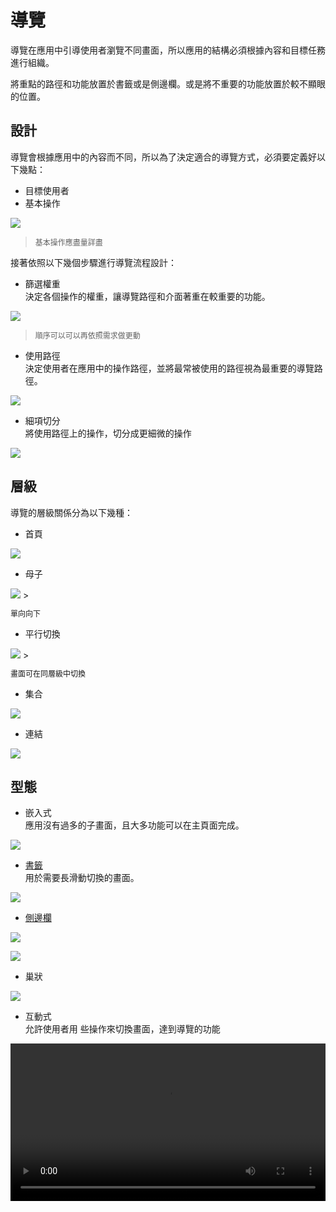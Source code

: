 # 導覽

導覽在應用中引導使用者瀏覽不同畫面，所以應用的結構必須根據內容和目標任務進行組織。

將重點的路徑和功能放置於書籤或是側邊欄。或是將不重要的功能放置於較不顯眼的位置。

## 設計
導覽會根據應用中的內容而不同，所以為了決定適合的導覽方式，必須要定義好以下幾點：
* 目標使用者
* 基本操作

![](http://material-design.storage.googleapis.com/publish/material_v_4/material_ext_publish/0Bzhp5Z4wHba3cE9LOFJEemtORVU/inventory.png)
> <p style="font-size: 12px">基本操作應盡量詳盡</p>

接著依照以下幾個步驟進行導覽流程設計：

* 篩選權重  
決定各個操作的權重，讓導覽路徑和介面著重在較重要的功能。

![](http://material-design.storage.googleapis.com/publish/material_v_4/material_ext_publish/0Bzhp5Z4wHba3ejYzcGo1QVJWcms/prioritize.png)
> <p style="font-size: 12px">順序可以可以再依照需求做更動</p>

* 使用路徑  
決定使用者在應用中的操作路徑，並將最常被使用的路徑視為最重要的導覽路徑。

![](http://material-design.storage.googleapis.com/publish/material_v_4/material_ext_publish/0Bzhp5Z4wHba3UGRCRU1aUTJCNG8/sequence.png)

* 細項切分  
將使用路徑上的操作，切分成更細微的操作

![](http://material-design.storage.googleapis.com/publish/material_v_4/material_ext_publish/0Bzhp5Z4wHba3NGhzcTdPZHVyNzQ/deconstruct.png)

## 層級
導覽的層級關係分為以下幾種：

* 首頁  

<img src="http://material-design.storage.googleapis.com/publish/material_v_4/material_ext_publish/0Bzhp5Z4wHba3SzVoODlnQXZ6MmM/patterns_navigation_hierarchy_home.png" style="max-width:50%"/>

* 母子  

<img src="http://material-design.storage.googleapis.com/publish/material_v_4/material_ext_publish/0Bzhp5Z4wHba3X2w3Rm1JM1lGblE/patterns_navigation_hierarchy_parent-child.png" style="max-width:50%"/>
> <p style="font-size: 12px">單向向下</p>

* 平行切換  

<img src="http://material-design.storage.googleapis.com/publish/material_v_4/material_ext_publish/0Bzhp5Z4wHba3SmxZMEgzeWZVdDQ/patterns_navigation_hierarchy_siblings.png" style="max-width:50%"/>
> <p style="font-size: 12px">畫面可在同層級中切換</p>

* 集合

<img src="http://material-design.storage.googleapis.com/publish/material_v_4/material_ext_publish/0Bzhp5Z4wHba3Z2NNQTNTb25LYjA/patterns_navigation_hierarchy_collections.png" style="max-width:50%"/>

* 連結

<img src="http://material-design.storage.googleapis.com/publish/material_v_4/material_ext_publish/0Bzhp5Z4wHba3dTE0LVd4SVdZekE/patterns_navigation_hierarchy_links.png" style="max-width:50%"/>

## 型態
* 嵌入式  
應用沒有過多的子畫面，且大多功能可以在主頁面完成。

<img src="http://material-design.storage.googleapis.com/publish/material_v_4/material_ext_publish/0Bzhp5Z4wHba3VTk0QjZOVUxFY1k/patterns_navigation_patterns_embedded1.png" style="max-width:50%"/>

* [書籤](../component/tab.html)  
用於需要長滑動切換的畫面。

<img src="http://material-design.storage.googleapis.com/publish/material_v_4/material_ext_publish/0Bzhp5Z4wHba3TEMxQ3BmVmFEQXc/patterns_navigation_patterns_tabs1.png" style="max-width:50%"/>

* [側邊欄](../component/drawer.html)

<img src="http://material-design.storage.googleapis.com/publish/material_v_4/material_ext_publish/0Bzhp5Z4wHba3Ty1Ob2FuTUMtQW8/patterns_navigation_patterns_navdrawer4.png" style="max-width:50%"/>

![](
http://material-design.storage.googleapis.com/publish/material_v_4/material_ext_publish/0Bzhp5Z4wHba3TTNvTzg5aE51M00/patterns_navigation_patterns_expanding2.png)

* 巢狀  

![](http://material-design.storage.googleapis.com/publish/material_v_4/material_ext_publish/0Bzhp5Z4wHba3X3JyV1JZQ1J6dms/patterns_navigation_patterns_nested1.png)

* 互動式  
允許使用者用 些操作來切換畫面，達到導覽的功能

<video height="auto" width="100%" preload="metadata" loop="" controls>
  <source src="http://material-design.storage.googleapis.com/publish/material_v_4/material_ext_publish/0Bzhp5Z4wHba3QjdEZk5TRUt6NXc/Expanding%20-%20Overscroll%20Top.webm" type="video/webm">
  <source src="http://material-design.storage.googleapis.com/publish/material_v_4/material_ext_publish/0Bzhp5Z4wHba3QjdEZk5TRUt6NXc/Expanding%20-%20Overscroll%20Top.mp4" type="video/mp4">
</video>